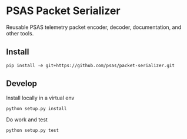 # PSAS Packet Serializer

Reusable PSAS telemetry packet encoder, decoder, documentation, and other tools.

## Install

    pip install -e git+https://github.com/psas/packet-serializer.git

## Develop

Install locally in a virtual env

    python setup.py install

Do work and test

    python setup.py test

